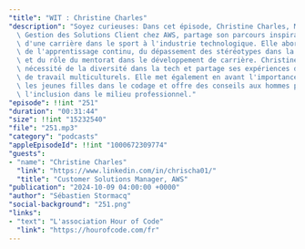 ```yaml
---
"title": "WIT : Christine Charles"
"description": "Soyez curieuses: Dans cet épisode, Christine Charles, Manager de la\
  \ Gestion des Solutions Client chez AWS, partage son parcours inspirant, passant\
  \ d'une carrière dans le sport à l'industrie technologique. Elle aborde l'importance\
  \ de l'apprentissage continu, du dépassement des stéréotypes dans la technologie\
  \ et du rôle du mentorat dans le développement de carrière. Christine souligne la\
  \ nécessité de la diversité dans la tech et partage ses expériences dans des environnements\
  \ de travail multiculturels. Elle met également en avant l'importance d'impliquer\
  \ les jeunes filles dans le codage et offre des conseils aux hommes pour favoriser\
  \ l'inclusion dans le milieu professionnel."
"episode": !!int "251"
"duration": "00:31:44"
"size": !!int "15232540"
"file": "251.mp3"
"category": "podcasts"
"appleEpisodeId": !!int "1000672309774"
"guests":
- "name": "Christine Charles"
  "link": "https://www.linkedin.com/in/chrischa01/"
  "title": "Customer Solutions Manager, AWS"
"publication": "2024-10-09 04:00:00 +0000"
"author": "Sébastien Stormacq"
"social-background": "251.png"
"links":
- "text": "L'association Hour of Code"
  "link": "https://hourofcode.com/fr"
---
```

